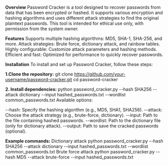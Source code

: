 **Overview**
Password Cracker is a tool designed to recover passwords from data that has been encrypted or hashed. It supports various encryption and hashing algorithms and uses different attack strategies to find the original plaintext passwords. This tool is intended for ethical use only, with permission from the system owner.

**Features**
Supports multiple hashing algorithms: MD5, SHA-1, SHA-256, and more.
Attack strategies: Brute force, dictionary attack, and rainbow tables.
Highly configurable: Customize attack parameters and hashing methods.
Efficient and fast: Optimized for performance to quickly recover passwords.

**Installation**
To install and set up Password Cracker, follow these steps:

**1.Clone the repository:**
git clone https://github.com/your-username/password-cracker.git
cd password-cracker

**2. Install dependencies:**
python password_cracker.py --hash SHA256 --attack dictionary --input hashed_passwords.txt --wordlist common_passwords.txt
Available options:

--hash: Specify the hashing algorithm (e.g., MD5, SHA1, SHA256).
--attack: Choose the attack strategy (e.g., brute-force, dictionary).
--input: Path to the file containing hashed passwords.
--wordlist: Path to the dictionary file (only for dictionary attack).
--output: Path to save the cracked passwords (optional).

**Example commands:**
Dictionary attack
python password_cracker.py --hash SHA256 --attack dictionary --input hashed_passwords.txt --wordlist common_passwords.txt
Brute force attack
python password_cracker.py --hash MD5 --attack brute-force --input hashed_passwords.txt


